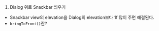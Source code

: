 1. Dialog 위로 Snackbar 띄우기
- Snackbar view의 elevation을 Dialog의 elevation보다 1f 많이 주면 해결된다.
- `bringToFront()`란?
